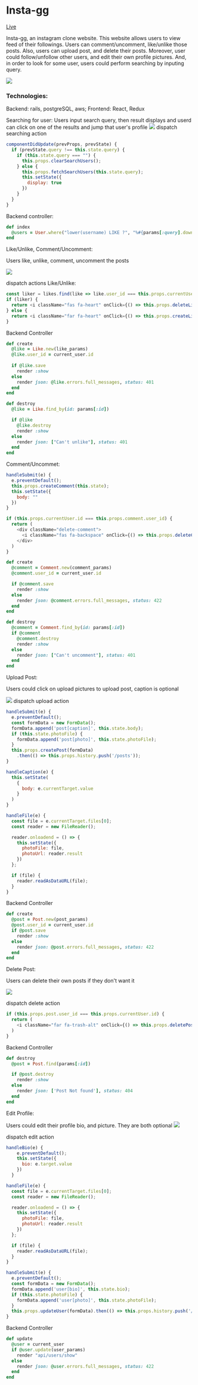 # Insta-gg

[Live](http://insta-gg.herokuapp.com)

Insta-gg, an instagram clone website. This website allows users to view feed of their followings. Users can comment/uncomment, like/unlike those posts. Also, users can upload post, and delete their posts. Moreover, user could follow/unfollow other users, and edit their own profile pictures. And, in order to look for some user, users could perform searching by inputing query.

![](https://media.giphy.com/media/Q7q1sKclKWnLUfdiZb/giphy.gif)

### Technologies: 
Backend: rails, postgreSQL, aws; Frontend: React, Redux

Searching for user:
Users input search query, then result displays and userd can click on one of the results 
and jump that user's profile
![](https://media.giphy.com/media/MDlMr5jXfZasiijsvi/giphy.gif)
dispatch searching action
```javascript
componentDidUpdate(prevProps, prevState) {
  if (prevState.query !== this.state.query) {
    if (this.state.query === "") {
      this.props.clearSearchUsers();
    } else {
      this.props.fetchSearchUsers(this.state.query);
      this.setState({
        display: true
      })
    }
  }
}  
```
Backend controller:
```ruby 
def index
  @users = User.where("lower(username) LIKE ?", "%#{params[:query].downcase}%")
end
```

Like/Unlike, Comment/Uncomment:

Users like, unlike, comment, uncomment the posts 

![](https://media.giphy.com/media/hrvemi6kEchA0c9oXw/giphy.gif)

dispatch actions
Like/Unlike: 
```javascript
const liker = likes.find(like => like.user_id === this.props.currentUser.id);
if (liker) {
  return <i className="fas fa-heart" onClick={() => this.props.deleteLike(liker)}></i>
} else {
  return <i className="far fa-heart" onClick={() => this.props.createLike({ post_id: post.id })}></i>      
}
```

Backend Controller
```ruby
def create
  @like = Like.new(like_params)
  @like.user_id = current_user.id
  
  if @like.save
    render :show
  else
    render json: @like.errors.full_messages, status: 401
  end
end

def destroy
  @like = Like.find_by(id: params[:id])

  if @like 
    @like.destroy
    render :show
  else
    render json: ["Can't unlike"], status: 401
  end
end
```

Comment/Uncommet:
```javascript
handleSubmit(e) {
  e.preventDefault();
  this.props.createComment(this.state);
  this.setState({
    body: ""
  })
}

if (this.props.currentUser.id === this.props.comment.user_id) {
  return (
    <div className="delete-comment">
      <i className="fas fa-backspace" onClick={() => this.props.deleteComment(this.props.comment.id)} ></i>
    </div>
  )
}
```
```ruby
def create
  @comment = Comment.new(comment_params)
  @comment.user_id = current_user.id

  if @comment.save
    render :show
  else
    render json: @comment.errors.full_messages, status: 422
  end
end

def destroy
  @comment = Comment.find_by(id: params[:id])
  if @comment 
    @comment.destroy
    render :show
  else
    render json: ["Can't uncomment"], status: 401
  end
end
```

Upload Post:

Users could click on upload pictures to upload post, caption is optional

![](https://media.giphy.com/media/J1AA5PnlevqxPp9fSU/giphy.gif)
dispatch upload action
```javascript
handleSubmit(e) {
  e.preventDefault();
  const formData = new FormData();
  formData.append('post[caption]', this.state.body);
  if (this.state.photoFile) {
    formData.append('post[photo]', this.state.photoFile);
  }
  this.props.createPost(formData)
    .then(() => this.props.history.push('/posts'));
}

handleCaption(e) {
  this.setState(
    {
      body: e.currentTarget.value
    }
  )
}

handleFile(e) {
  const file = e.currentTarget.files[0];
  const reader = new FileReader();

  reader.onloadend = () => {
    this.setState({
      photoFile: file, 
      photoUrl: reader.result
    })
  };

  if (file) {
    reader.readAsDataURL(file);
  }
}
```

Backend Controller
```ruby
def create
  @post = Post.new(post_params)
  @post.user_id = current_user.id
  if @post.save
    render :show  
  else
    render json: @post.errors.full_messages, status: 422
  end
end
```

Delete Post:

Users can delete their own posts if they don't want it 

![](https://media.giphy.com/media/gh0igmo27EkKMY4Wbk/giphy.gif)

dispatch delete action
```javascript
if (this.props.post.user_id === this.props.currentUser.id) {
  return (
    <i className="far fa-trash-alt" onClick={() => this.props.deletePost(this.props.post.id)}></i>
  )
}
```

Backend Controller
```ruby
def destroy
  @post = Post.find(params[:id])

  if @post.destroy
    render :show
  else
    render json: ['Post Not found'], status: 404
  end
end
```

Edit Profile:

Users could edit their profile bio, and picture. They are both optional
![](https://media.giphy.com/media/iIwFxZHpt0QUkMPM9N/giphy.gif)

dispatch edit action
```javascript
handleBio(e) {
    e.preventDefault();
    this.setState({
      bio: e.target.value
    })
  }

handleFile(e) {
  const file = e.currentTarget.files[0];
  const reader = new FileReader();

  reader.onloadend = () => {
    this.setState({
      photoFile: file,
      photoUrl: reader.result
    })
  };

  if (file) {
    reader.readAsDataURL(file);
  }
}

handleSubmit(e) {
  e.preventDefault();
  const formData = new FormData();
  formData.append('user[bio]', this.state.bio);
  if (this.state.photoFile) {
    formData.append('user[photo]', this.state.photoFile);
  }
  this.props.updateUser(formData).then(() => this.props.history.push('/profile'));
}
```

Backend Controller
```ruby
def update
  @user = current_user
  if @user.update(user_params)
    render "api/users/show"
  else
    render json: @user.errors.full_messages, status: 422
  end
end
```